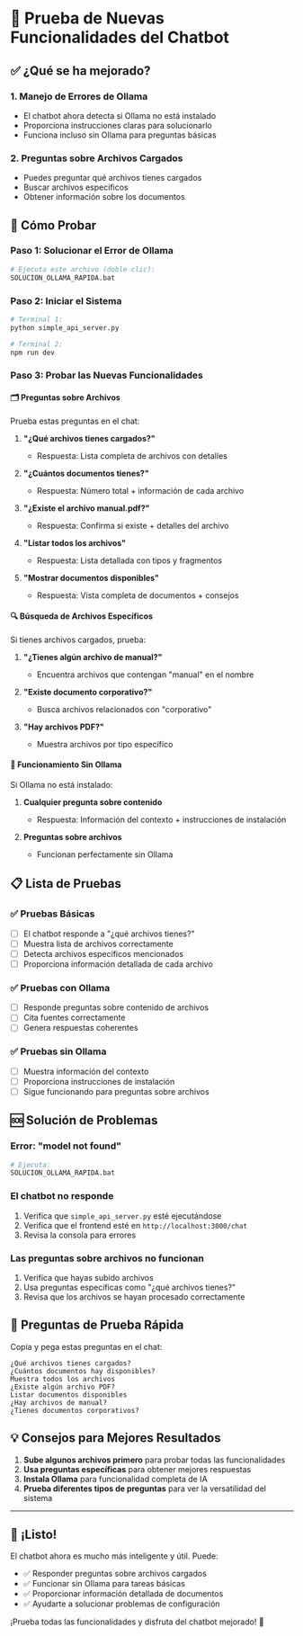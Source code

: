 # 🧪 Prueba de Nuevas Funcionalidades del Chatbot

## ✅ ¿Qué se ha mejorado?

### 1. **Manejo de Errores de Ollama**
- El chatbot ahora detecta si Ollama no está instalado
- Proporciona instrucciones claras para solucionarlo
- Funciona incluso sin Ollama para preguntas básicas

### 2. **Preguntas sobre Archivos Cargados**
- Puedes preguntar qué archivos tienes cargados
- Buscar archivos específicos
- Obtener información sobre los documentos

## 🔧 Cómo Probar

### **Paso 1: Solucionar el Error de Ollama**
```bash
# Ejecuta este archivo (doble clic):
SOLUCION_OLLAMA_RAPIDA.bat
```

### **Paso 2: Iniciar el Sistema**
```bash
# Terminal 1:
python simple_api_server.py

# Terminal 2:
npm run dev
```

### **Paso 3: Probar las Nuevas Funcionalidades**

#### **🗂️ Preguntas sobre Archivos**
Prueba estas preguntas en el chat:

1. **"¿Qué archivos tienes cargados?"**
   - Respuesta: Lista completa de archivos con detalles

2. **"¿Cuántos documentos tienes?"**
   - Respuesta: Número total + información de cada archivo

3. **"¿Existe el archivo manual.pdf?"**
   - Respuesta: Confirma si existe + detalles del archivo

4. **"Listar todos los archivos"**
   - Respuesta: Lista detallada con tipos y fragmentos

5. **"Mostrar documentos disponibles"**
   - Respuesta: Vista completa de documentos + consejos

#### **🔍 Búsqueda de Archivos Específicos**
Si tienes archivos cargados, prueba:

1. **"¿Tienes algún archivo de manual?"**
   - Encuentra archivos que contengan "manual" en el nombre

2. **"Existe documento corporativo?"**
   - Busca archivos relacionados con "corporativo"

3. **"Hay archivos PDF?"**
   - Muestra archivos por tipo específico

#### **🤖 Funcionamiento Sin Ollama**
Si Ollama no está instalado:

1. **Cualquier pregunta sobre contenido**
   - Respuesta: Información del contexto + instrucciones de instalación

2. **Preguntas sobre archivos**
   - Funcionan perfectamente sin Ollama

## 📋 Lista de Pruebas

### ✅ Pruebas Básicas
- [ ] El chatbot responde a "¿qué archivos tienes?"
- [ ] Muestra lista de archivos correctamente
- [ ] Detecta archivos específicos mencionados
- [ ] Proporciona información detallada de cada archivo

### ✅ Pruebas con Ollama
- [ ] Responde preguntas sobre contenido de archivos
- [ ] Cita fuentes correctamente
- [ ] Genera respuestas coherentes

### ✅ Pruebas sin Ollama
- [ ] Muestra información del contexto
- [ ] Proporciona instrucciones de instalación
- [ ] Sigue funcionando para preguntas sobre archivos

## 🆘 Solución de Problemas

### **Error: "model not found"**
```bash
# Ejecuta:
SOLUCION_OLLAMA_RAPIDA.bat
```

### **El chatbot no responde**
1. Verifica que `simple_api_server.py` esté ejecutándose
2. Verifica que el frontend esté en `http://localhost:3000/chat`
3. Revisa la consola para errores

### **Las preguntas sobre archivos no funcionan**
1. Verifica que hayas subido archivos
2. Usa preguntas específicas como "¿qué archivos tienes?"
3. Revisa que los archivos se hayan procesado correctamente

## 🎯 Preguntas de Prueba Rápida

Copia y pega estas preguntas en el chat:

```
¿Qué archivos tienes cargados?
¿Cuántos documentos hay disponibles?
Muestra todos los archivos
¿Existe algún archivo PDF?
Listar documentos disponibles
¿Hay archivos de manual?
¿Tienes documentos corporativos?
```

## 💡 Consejos para Mejores Resultados

1. **Sube algunos archivos primero** para probar todas las funcionalidades
2. **Usa preguntas específicas** para obtener mejores respuestas
3. **Instala Ollama** para funcionalidad completa de IA
4. **Prueba diferentes tipos de preguntas** para ver la versatilidad del sistema

---

## 🎉 ¡Listo!

El chatbot ahora es mucho más inteligente y útil. Puede:
- ✅ Responder preguntas sobre archivos cargados
- ✅ Funcionar sin Ollama para tareas básicas
- ✅ Proporcionar información detallada de documentos
- ✅ Ayudarte a solucionar problemas de configuración

¡Prueba todas las funcionalidades y disfruta del chatbot mejorado! 🚀 